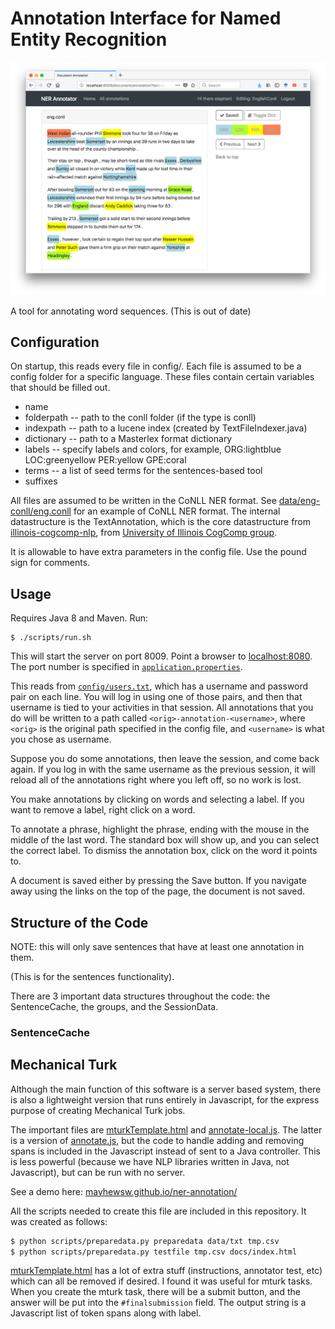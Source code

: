 # Annotation Interface for Named Entity Recognition

![Screenshot of web interface](/src/main/resources/static/img/screenshot.png?raw=true "Screenshot")

A tool for annotating word sequences. (This is out of date)

## Configuration

On startup, this reads every file in config/. Each file is assumed to be a config folder for a specific language. These
files contain certain variables that should be filled out.

* name
* folderpath -- path to the conll folder (if the type is conll)
* indexpath -- path to a lucene index (created by TextFileIndexer.java)
* dictionary -- path to a Masterlex format dictionary
* labels -- specify labels and colors, for example, ORG:lightblue LOC:greenyellow PER:yellow GPE:coral
* terms -- a list of seed terms for the sentences-based tool
* suffixes

All files are assumed to be written in the CoNLL NER format. See
[data/eng-conll/eng.conll](data/eng-conll/eng.conll) for an example of CoNLL NER format. The internal datastructure
is the TextAnnotation, which is the core datastructure from [illinois-cogcomp-nlp](https://github.com/IllinoisCogComp/illinois-cogcomp-nlp), from [University of Illinois CogComp group](http://cogcomp.cs.illinois.edu/).

It is allowable to have extra parameters in the config file. Use the pound sign for comments.

## Usage

Requires Java 8 and Maven. Run:

    $ ./scripts/run.sh

This will start the server on port 8009. Point a browser to [localhost:8080](http://localhost:8009). The port number is specified in [`application.properties`](./src/main/resources/application.properties).

This reads from [`config/users.txt`](config/users.txt), which has a username and password pair on each line. You will
log in using one of those pairs, and then that username is tied to your activities in that session. All annotations
that you do will be written to a path called `<orig>-annotation-<username>`, where `<orig>` is the original path
specified in the config file, and `<username>` is what you chose as username.

Suppose you do some annotations, then leave the session, and come back again. If you log in with the same
username as the previous session, it will reload all of the annotations right where you left off, so no
work is lost.

You make annotations by clicking on words and selecting a label. If you want to remove a label, right click on a word.

To annotate a phrase, highlight the phrase, ending with the mouse in the middle of the last word. The standard box will
  show up, and you can select the correct label. To dismiss the annotation box, click on the word it points to.

A document is saved either by pressing the Save button. If you navigate away using
the links on the top of the page, the document is not saved. 


## Structure of the Code

NOTE: this will only save sentences that have at least one annotation in them.

(This is for the sentences functionality).

There are 3 important data structures throughout the code: the SentenceCache, the groups, and the SessionData.

### SentenceCache

## Mechanical Turk
Although the main function of this software is a server based system, there is also a lightweight version that runs
entirely in Javascript, for the express purpose of creating Mechanical Turk jobs.

The important files are [mturkTemplate.html](src/main/resources/templates/mturk/mturkTemplate.html) and [annotate-local.js](src/main/resources/static/js/annotate-local.js). The
latter is a version of [annotate.js](src/main/resources/static/js/annotate.js), but the code to handle adding and
removing spans is included in the Javascript instead of sent to a Java controller. This is less powerful (because we have
NLP libraries written in Java, not Javascript), but can be run with no server.

See a demo here: [mayhewsw.github.io/ner-annotation/](http://mayhewsw.github.io/ner-annotation/)

All the scripts needed to create this file are included in this repository. It was created as follows:

```bash
$ python scripts/preparedata.py preparedata data/txt tmp.csv
$ python scripts/preparedata.py testfile tmp.csv docs/index.html
```

[mturkTemplate.html](src/main/resources/templates/mturk/mturkTemplate.html) has a lot of extra stuff (instructions, annotator test, etc) which
can all be removed if desired. I found it was useful for mturk tasks. When you create the mturk task, there will be a 
submit button, and the answer will be put into the `#finalsubmission` field. The output string is a Javascript list of token spans along with 
label. 

